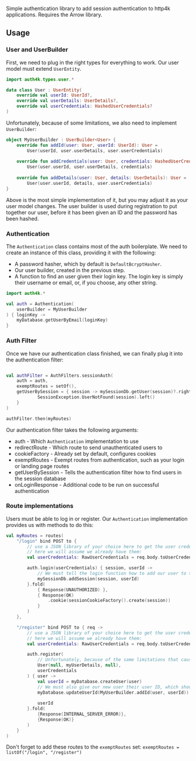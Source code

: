 
Simple authentication library to add session authentication to http4k applications. Requires the Arrow library.


## Usage


### User and UserBuilder
First, we need to plug in the right types for everything to work. Our user model must extend `UserEntity`. 
```kotlin
import auth4k.types.user.*

data class User : UserEntity(
	override val userId: UserId?,
	override val userDetails: UserDetails?,
	override val userCredentials: HashedUserCredentials?
)
```

Unfortunately, because of some limitations, we also need to implement `UserBuilder`:
```kotlin
object MyUserBuilder : UserBuilder<User> {
	override fun addId(user: User, userId: UserId): User =  
		User(userId, user.userDetails, user.userCredentials)  
  
	override fun addCredentials(user: User, credentials: HashedUserCredentials): User =  
		User(user.userId, user.userDetails, credentials)  
  
	override fun addDetails(user: User, details: UserDetails): User =  
		User(user.userId, details, user.userCredentials)
}

```
Above is the most simple implementation of it, but you may adjust it as your user model changes. The user builder is used during registration to put together our user, before it has been given an ID and the password has been hashed.

### Authentication

The `Authentication` class contains most of the auth boilerplate. We need to create an instance of this class, providing it with the following:
- A password hasher, which by default is `DefaultBcryptHasher`.
- Our user builder, created in the previous step.
- A function to find an user given their login key. The login key is simply their username or email, or, if you choose, any other string.

```kotlin
import auth4k.*

val auth = Authentication(
	userBuilder = MyUserBuilder
) { loginKey ->
	myDatabase.getUserByEmail(loginKey)
}
```

### Auth Filter

Once we have our authentication class finished, we can finally plug it into the authentication filter:
```kotlin

val authFilter = AuthFilters.sessionAuth(
	auth = auth,
	exemptRoutes = setOf(),
	getUserBySession = { session -> mySessionDb.getUser(session)?.right() ?: 
            SessionException.UserNotFound(session).left() 
	}
)

authFilter.then(myRoutes)

```

Our authentication filter takes the following arguments:
- auth - Which `Authentication` implementation to use
- redirectRoute - Which route to send unauthenticated users to
- cookieFactory - Already set by default, configures cookies
- exemptRoutes - Exempt routes from authentication, such as your login or landing page routes
- getUserBySession - Tells the authentication filter how to find users in the session database
- onLoginResponse - Additional code to be run on successful authentication

### Route implementations

Users must be able to log in or register. Our `Authentication` implementation provides us with methods to do this:

```kotlin
val myRoutes = routes(
	"/login" bind POST to {
		// use a JSON library of your choice here to get the user credentials
		// here we will assume we already have them:
		val userCredentials: RawUserCredentials = req.body.toUserCredentials()

		auth.login(userCredentials) { session, userId ->
			// We must tell the login function how to add our user to the session database on authentication success. How this is done depends on your database and the libraries used for it.
			mySessionDb.addSession(session, userId)
		}.fold(
            { Response(UNAUTHORIZED) },
            { Response(OK)
                .cookie(sessionCookieFactory().create(session))
            }
        )
	},

	"/register" bind POST to { req ->
		// use a JSON library of your choice here to get the user credentials
		// here we will assume we already have them:
		val userCredentials: RawUserCredentials = req.body.toUserCredentials()

		auth.register(
			// Unfortunately, because of the same limitations that caused UserBuilder to be necessary, we must do the following:
			User(null, myUserDetails, null),
			userCredentials
		) { user ->
			val userId = myDatabase.createUser(user)
			// We must also give our new user their user ID, which should be done in the database, but if not:
			myDatabase.updateUserId(MyUserBuilder.addId(user, userId))
			
			userId
		}.fold(
			{Response(INTERNAL_SERVER_ERROR)},
			{Response(OK)}
		)
	}
)
```

Don't forget to add these routes to the `exemptRoutes` set:
`exemptRoutes = listOf("/login", "/register")`

